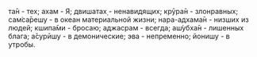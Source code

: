 та̄н - тех; ахам - Я; двишатах̣ - ненавидящих; крӯра̄н - злонравных; сам̇са̄решу - в океан материальной жизни; нара-адхама̄н - низших из людей; кшипа̄ми - бросаю; аджасрам - всегда; аш́убха̄н - лишенных блага; а̄сурӣшу - в демонические; эва - непременно; йонишу - в утробы.
